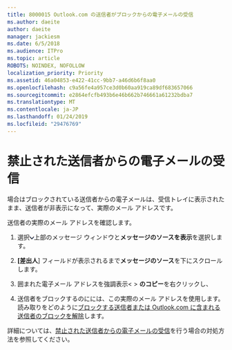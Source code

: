 ```yaml
---
title: 8000015 Outlook.com の送信者がブロックからの電子メールの受信
ms.author: daeite
author: daeite
manager: jackiesm
ms.date: 6/5/2018
ms.audience: ITPro
ms.topic: article
ROBOTS: NOINDEX, NOFOLLOW
localization_priority: Priority
ms.assetid: 46a04853-e422-41cc-9bb7-a46d6b6f8aa0
ms.openlocfilehash: c9a56fe4a957ce3d0b60aa919ca89df683657066
ms.sourcegitcommit: e2864efcfb493b6e46b662b746661a61232bdba7
ms.translationtype: MT
ms.contentlocale: ja-JP
ms.lasthandoff: 01/24/2019
ms.locfileid: "29476769"
---
```

# <a name="receiving-email-from-blocked-senders"></a>禁止された送信者からの電子メールの受信

場合はブロックされている送信者からの電子メールは、受信トレイに表示されたまま、送信者が非表示になって、実際のメール アドレスです。
  
送信者の実際のメール アドレスを確認します。
  
1. 選択![その他のアクション](media/11884972-7ebb-4afe-8b50-63efefb7cca8.png)上部のメッセージ ウィンドウと**メッセージのソースを表示**を選択します。
    
2. **[差出人**] フィールドが表示されるまで**メッセージのソース**を下にスクロールします。 
    
3. 囲まれた電子メール アドレスを強調表示\< \> **のコピー**を右クリックし、
    
4. 送信者をブロックするのにには、この実際のメール アドレスを使用します。読み取りをどのように[ブロックする送信者または Outlook.com に含まれる送信者のブロックを解除](https://support.office.com/article/afba1c94-77bb-4f50-8b85-057cf52f4d5e.aspx)します。
    
詳細については、[禁止された送信者からの電子メールの受信](https://go.microsoft.com/fwlink/p/?linkid=2002011&amp;clcid=0x409)を行う場合の対処方法を参照してください。
  


